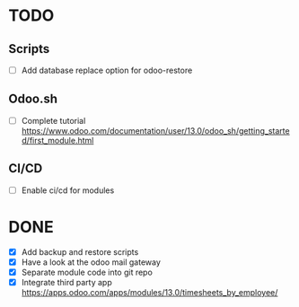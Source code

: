 # TODO

## Scripts

- [ ] Add database replace option for odoo-restore

## Odoo.sh

- [ ] Complete tutorial https://www.odoo.com/documentation/user/13.0/odoo_sh/getting_started/first_module.html

## CI/CD

- [ ] Enable ci/cd for modules

# DONE

- [x] Add backup and restore scripts
- [x] Have a look at the odoo mail gateway
- [x] Separate module code into git repo
- [x] Integrate third party app https://apps.odoo.com/apps/modules/13.0/timesheets_by_employee/